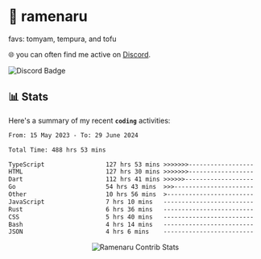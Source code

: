 # 🍜 ramenaru
favs: tomyam, tempura, and tofu

🌐 you can often find me active on [Discord](https://discordapp.com/users/503291004200157185).

![Discord Badge](https://dcbadge.vercel.app/api/shield/503291004200157185)

## 📊 Stats

Here's a summary of my recent **`coding`** activities:

<!--START_SECTION:waka-->

```txt
From: 15 May 2023 - To: 29 June 2024

Total Time: 488 hrs 53 mins

TypeScript                 127 hrs 53 mins >>>>>>>------------------   26.16 %
HTML                       127 hrs 30 mins >>>>>>>------------------   26.08 %
Dart                       112 hrs 41 mins >>>>>>-------------------   23.05 %
Go                         54 hrs 43 mins  >>>----------------------   11.19 %
Other                      10 hrs 56 mins  >------------------------   02.24 %
JavaScript                 7 hrs 10 mins   -------------------------   01.47 %
Rust                       6 hrs 36 mins   -------------------------   01.35 %
CSS                        5 hrs 40 mins   -------------------------   01.16 %
Bash                       4 hrs 14 mins   -------------------------   00.87 %
JSON                       4 hrs 6 mins    -------------------------   00.84 %
```

<!--END_SECTION:waka-->

<div style="text-align: center;">
   <img align="center" src="https://github-readme-streak-stats.herokuapp.com/?user=Ramenaru&theme=dark&card_width=520" alt="Ramenaru Contrib Stats" />
</div>

